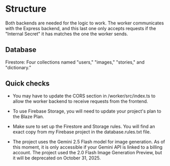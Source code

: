 # Structure
Both backends are needed for the logic to work. The worker communicates with the Express backend, and this last one only accepts requests if the "Internal Secret" it has matches the one the worker sends. 
## Database
Firestore: Four collections named "users," "images," "stories," and "dictionary."
## Quick checks

- You may have to update the CORS section in /worker/src/index.ts to allow the worker backend to receive requests from the frontend.

- To use Firebase Storage, you will need to update your project's plan to the Blaze Plan.

- Make sure to set up the Firestore and Storage rules. You will find an exact copy from my Firebase project in the database.rules.txt file.

- The project uses the Gemini 2.5 Flash model for image generation. As of this moment, it is only accessible if your Gemini API is linked to a billing account. The project used the 2.0 Flash Image Generation Preview, but it will be deprecated on October 31, 2025.